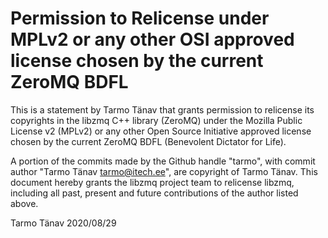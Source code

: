 # Permission to Relicense under MPLv2 or any other OSI approved license chosen by the current ZeroMQ BDFL

This is a statement by Tarmo Tänav that grants permission to
relicense its copyrights in the libzmq C++ library (ZeroMQ) under the
Mozilla Public License v2 (MPLv2) or any other Open Source Initiative
approved license chosen by the current ZeroMQ BDFL (Benevolent
Dictator for Life).

A portion of the commits made by the Github handle "tarmo", with
commit author "Tarmo Tänav <tarmo@itech.ee>", are copyright of Tarmo Tänav.
This document hereby grants the libzmq project team to relicense libzmq,
including all past, present and future contributions of the author listed above.

Tarmo Tänav
2020/08/29
